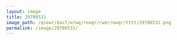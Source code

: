 ```yaml
---
layout: image
title: 29780531
image_path: /qsewr/dasf/erwq/reeqr/rwer/ewqr/tttt/29780531.png
permalink: /image/29780531/
---
```

